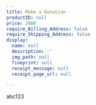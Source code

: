 ```yaml
---
title: Make a Donation
productID: null
price: 2000
require_Billing_Address: false
require_Shipping_Address: false
display:
  name: null
  description: ''
  img_path: null
  fineprint: null
  receipt_message: null
  receipt_page_url: null

---
```

<p>abc123</p>

